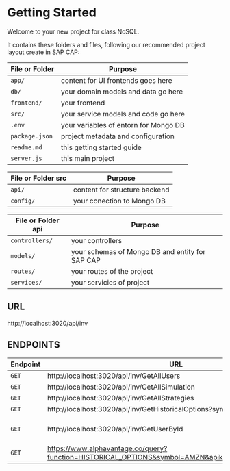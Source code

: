 # Getting Started

Welcome to your new project for class NoSQL.

It contains these folders and files, following our recommended project layout create in SAP CAP:

File or Folder | Purpose
---------|----------
`app/` | content for UI frontends goes here
`db/` | your domain models and data go here
`frontend/` | your frontend
`src/` | your service models and code go here
`.env` | your variables of entorn for Mongo DB
`package.json` | project metadata and configuration
`readme.md` | this getting started guide
`server.js` | this main project

File or Folder src | Purpose
---------|----------
`api/` | content for structure backend
`config/` | your conection to Mongo DB

File or Folder api | Purpose
---------|----------
`controllers/` | your controllers
`models/` | your schemas of Mongo DB and entity for SAP CAP
`routes/` | your routes of the project
`services/` | your servicies of project


## URL

http://localhost:3020/api/inv

## ENDPOINTS

Endpoint | URL | Body
---------|----------|---------
`GET`  |  http://localhost:3020/api/inv/GetAllUsers | none
`GET`  |  http://localhost:3020/api/inv/GetAllSimulation | none
`GET`  |  http://localhost:3020/api/inv/GetAllStrategies | none
`GET`  |  http://localhost:3020/api/inv/GetHistoricalOptions?symbol=AMZN | none
`GET`  |  http://localhost:3020/api/inv/GetUserById | {"USER_ID": "user-001"}
`GET` | https://www.alphavantage.co/query?function=HISTORICAL_OPTIONS&symbol=AMZN&apikey=9BIPPPBV4TA9MZGE | none
